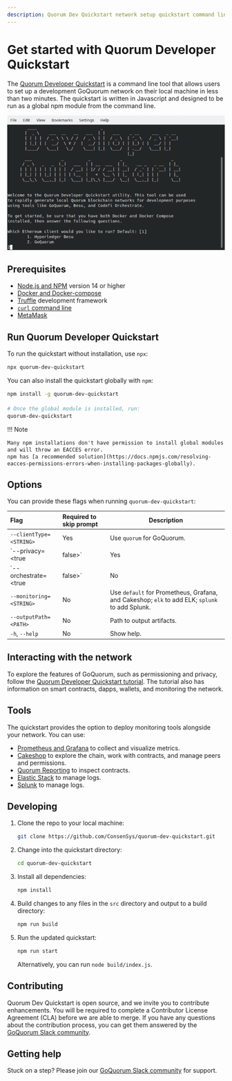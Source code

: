 ```yaml
---
description: Quorum Dev Quickstart network setup quickstart command line tool
---
```


# Get started with Quorum Developer Quickstart

The [Quorum Developer Quickstart](https://github.com/ConsenSys/quorum-dev-quickstart) is a command line tool that allows
users to set up a development GoQuorum network on their local machine in less than two minutes.
The quickstart is written in Javascript and designed to be run as a global npm module from the command line.

![Quorum Dev Quickstart terminal demo](../../images/quickstart/quorum-dev-quickstart.gif)

## Prerequisites

* [Node.js and NPM](https://docs.npmjs.com/downloading-and-installing-node-js-and-npm) version 14 or higher
* [Docker and Docker-compose](https://docs.docker.com/compose/install/)
* [Truffle](https://www.trufflesuite.com/truffle) development framework
* [`curl` command line](https://curl.haxx.se/download.html)
* [MetaMask](https://metamask.io/)

## Run Quorum Developer Quickstart

To run the quickstart without installation, use `npx`:

```sh
npx quorum-dev-quickstart
```

You can also install the quickstart globally with `npm`:

```Bash
npm install -g quorum-dev-quickstart

# Once the global module is installed, run:
quorum-dev-quickstart
```

!!! Note

    Many npm installations don't have permission to install global modules and will throw an EACCES error.
    npm has [a recommended solution](https://docs.npmjs.com/resolving-eacces-permissions-errors-when-installing-packages-globally).

## Options

You can provide these flags when running `quorum-dev-quickstart`:

| Flag                         | Required to skip prompt | Description                                                                             |
| :----------------------------| :---------------------- | ----------------------------------------------------------------------------------------|
| `--clientType=<STRING>`      | Yes                     | Use `quorum` for GoQuorum.                                                              |
| `--privacy=<true|false>`     | Yes                     | Enables or disables private transaction support.                                        |
| `--orchestrate=<true|false>` | No                      | Enables support for [ConsenSys Orchestrate](https://consensys.net/codefi/orchestrate/). |
| `--monitoring=<STRING>`      | No                      | Use `default` for Prometheus, Grafana, and Cakeshop; `elk` to add ELK; `splunk` to add Splunk. |
| `--outputPath=<PATH>`        | No                      | Path to output artifacts.                                                               |
| `-h`, `--help`               | No                      | Show help.                                                                              |

## Interacting with the network

To explore the features of GoQuorum, such as permissioning and privacy, follow the
[Quorum Developer Quickstart tutorial](Using-the-Quickstart.md).
The tutorial also has information on smart contracts, dapps, wallets, and monitoring the network.

## Tools

The quickstart provides the option to deploy monitoring tools alongside your network.
You can use:

* [Prometheus and Grafana](../../HowTo/Monitor/Metrics.md) to collect and visualize metrics.
* [Cakeshop](../../HowTo/Monitor/Cakeshop.md) to explore the chain, work with contracts, and manage peers and permissions.
* [Quorum Reporting](../../HowTo/Monitor/Quorum-Reporting.md) to inspect contracts.
* [Elastic Stack](../../HowTo/Monitor/Elastic-Stack.md) to manage logs.
* [Splunk](../../HowTo/Monitor/Splunk.md) to manage logs.

## Developing

1. Clone the repo to your local machine:

    ```bash
    git clone https://github.com/ConsenSys/quorum-dev-quickstart.git
    ```

1. Change into the quickstart directory:

    ```bash
    cd quorum-dev-quickstart
    ```

1. Install all dependencies:

    ```bash
    npm install
    ```

1. Build changes to any files in the `src` directory and output to a build directory:

    ```bash
    npm run build
    ```

1. Run the updated quickstart:

    ```bash
    npm run start
    ```

    Alternatively, you can run `node build/index.js`.

## Contributing

Quorum Dev Quickstart is open source, and we invite you to contribute enhancements.
You will be required to complete a Contributor License Agreement (CLA) before we are able to merge.
If you have any questions about the contribution process, you can get them answered by the [GoQuorum Slack community].

## Getting help

Stuck on a step? Please join our [GoQuorum Slack community] for support.

[GoQuorum Slack community]: https://www.goquorum.com/slack-inviter
